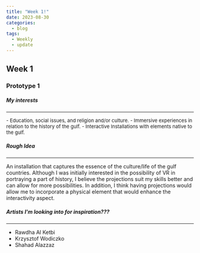 ```yaml
---
title: "Week 1!"
date: 2023-08-30
categories:
  - blog
tags:
  - Weekly
  - update
---
```


## Week 1
### Prototype 1

##### My interests
------
<font size="2"> 
- Education, social issues, and religion and/or culture.
</font>  
<font size="2"> 
- Immersive experiences in relation to the history of the gulf.
</font>  
<font size="2"> 
- Interactive Installations with elements native to the gulf.
</font>  

##### Rough Idea
------
  An installation that captures the essence of the culture/life of the gulf countries. Although I was initially interested in the possibility of VR in portraying a part of history, I believe the projections suit my skills better and can allow for more possibilities. In addition, I think having projections would allow me to incorporate a physical element that would enhance the interactivity aspect. 

##### Artists I'm looking into for inspiration???
------
  - Rawdha Al Ketbi 
  - Krzysztof Wodiczko
  - Shahad Alazzaz
